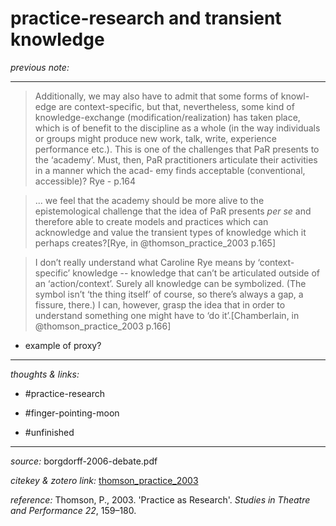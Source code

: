 
# practice-research and transient knowledge

_previous note:_ 

---


>Additionally, we may also have to admit that some forms of knowl- edge are context-specific, but that, nevertheless, some kind of knowledge-exchange (modification/realization) has taken place, which is of benefit to the discipline as a whole (in the way individuals or groups might produce new work, talk, write, experience performance etc.). This is one of the challenges that PaR presents to the ‘academy’. Must, then, PaR practitioners articulate their activities in a manner which the acad- emy finds acceptable (conventional, accessible)? Rye - p.164

>... we feel that the academy should be more alive to the epistemological challenge that the idea of PaR presents _per se_ and therefore able to create models and practices which can acknowledge and value the transient types of knowledge which it perhaps creates?[Rye, in @thomson_practice_2003 p.165]


>I don’t really understand what Caroline Rye means by ‘context-specific’ knowledge -- knowledge that can’t be articulated outside of an ‘action/context’. Surely all knowledge can be symbolized. (The symbol isn’t ‘the thing itself’ of course, so there’s always a gap, a fissure, there.) I can, however, grasp the idea that in order to understand something one might have to ‘do it’.[Chamberlain, in @thomson_practice_2003 p.166]




- example of proxy?


---

_thoughts & links:_

- #practice-research 
- #finger-pointing-moon 

- #unfinished 

---

_source:_ borgdorff-2006-debate.pdf

_citekey & zotero link:_ [thomson_practice_2003](zotero://select/items/1_2L3RKVVB)

_reference:_ Thomson, P., 2003. 'Practice as Research'. _Studies in Theatre and Performance 22_, 159–180.


